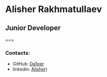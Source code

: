 # Alisher Rakhmatullaev
## Junior Developer 

===

### Contacts:
* GitHub: [Da1per](https://github.com/Da1per)
* linkedin: [Alisher](https://by.linkedin.com/in/alisher-rakhmatullaev-b35482255))
    

